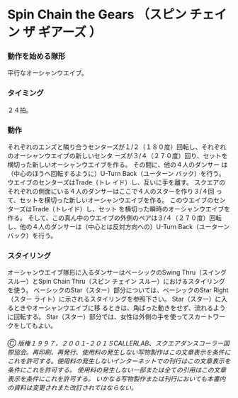 
# Spin Chain the Gears （スピン チェイン ザ ギアーズ ）

### 動作を始める隊形

平行なオーシャンウエイブ。

### タイミング

２４拍。

### 動作

それぞれのエンズと隣り合うセンターズが１/２（１８０度）回転し、それぞれのオーシャンウエイブの新しいセンタ
ーズが３/４（２７０度）回り、セットを横切った新しいオーシャンウエイブを作る。 その間に、他の４人のダンサー は（中心のほうへ回転するように）U-Turn Back（ユーターン バック）を行う。 ウエイブのセンターズはTrade（トレ イド）し、互いに手を離す。 スクエアのそれぞれの側面にいる４人のダンサーはここで４人のスターを作り３/４回 って、セットを横切った新しいオーシャンウエイブを作る。 このウエイブのセンターズはTrade（トレイド）し、セット を横切った瞬時のオーシャンウエイブを作る。 そして、この真ん中のウエイブの外側のペアは３/４（２７０度）回転し、他の４人のダンサーは（中心とは反対方向への）U-Turn Back（ユーターン バック）を行う。

### スタイリング

オーシャンウエイブ隊形に入るダンサーはベーシックのSwing Thru（スイング スルー）とSpin Chain Thru（スピン チェイン スルー）におけるスタイリングを使う。 ベーシックのStar（スター）部分については、ベーシックのStar Right（スター ライト）に示されるスタイリングを参照下さい。 Star（スター）に入るときやオーシャンウエイブに移 るときは、角ばった動きをせず、流れるように回転する。 Star（スター）部分では、女性は外側の手を使ってスカートワークをしてもよい。

###### Ⓒ 版権１９９７，２００１-２０１５CALLERLAB、スクエアダンスコーラー国際協会。再印刷、再発行、使用料の発生しない写物製作はこの文章表示を条件にこれを許可する。使用料の発生しないインターネットでの刊行はこの文章表示を条件にこれを許可する。 使用料の発生しない一部または全ての引用はこの文章表示を条件にこれを許可する。 いかなる写物製作または刊行においても本書内の資料は変更されまた改訂されてはならない。
